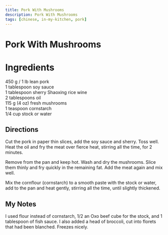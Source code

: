 ```yaml
---
title: Pork With Mushrooms
description: Pork With Mushrooms
tags: [chinese, in-my-kitchen, pork]
---
```


# Pork With Mushrooms

# Ingredients
450 g / 1 lb lean pork  
1 tablespoon soy sauce  
1 tablespoon sherry Shaoxing rice wine  
2 tablespoons oil  
115 g (4 oz) fresh mushrooms  
1 teaspoon cornstarch  
1/4 cup stock or water

## Directions
Cut the pork in paper thin slices, add the soy sauce and sherry. Toss well. Heat the oil and fry the meat over fierce heat, stirring all the time, for 2 minutes.

Remove from the pan and keep hot. Wash and dry the mushrooms. Slice them thinly and fry quickly in the remaining fat. Add the meat again and mix well.

Mix the cornflour (cornstarch) to a smooth paste with the stock or water, add to the pan and heat gently, stirring all the time, until slightly thickened.

## My Notes
I used flour instead of cornstarch, 1/2 an Oxo beef cube for the stock, and 1 tablespoon of fish sauce. I also added a head of broccoli, cut into florets that had been blanched. Freezes nicely.
